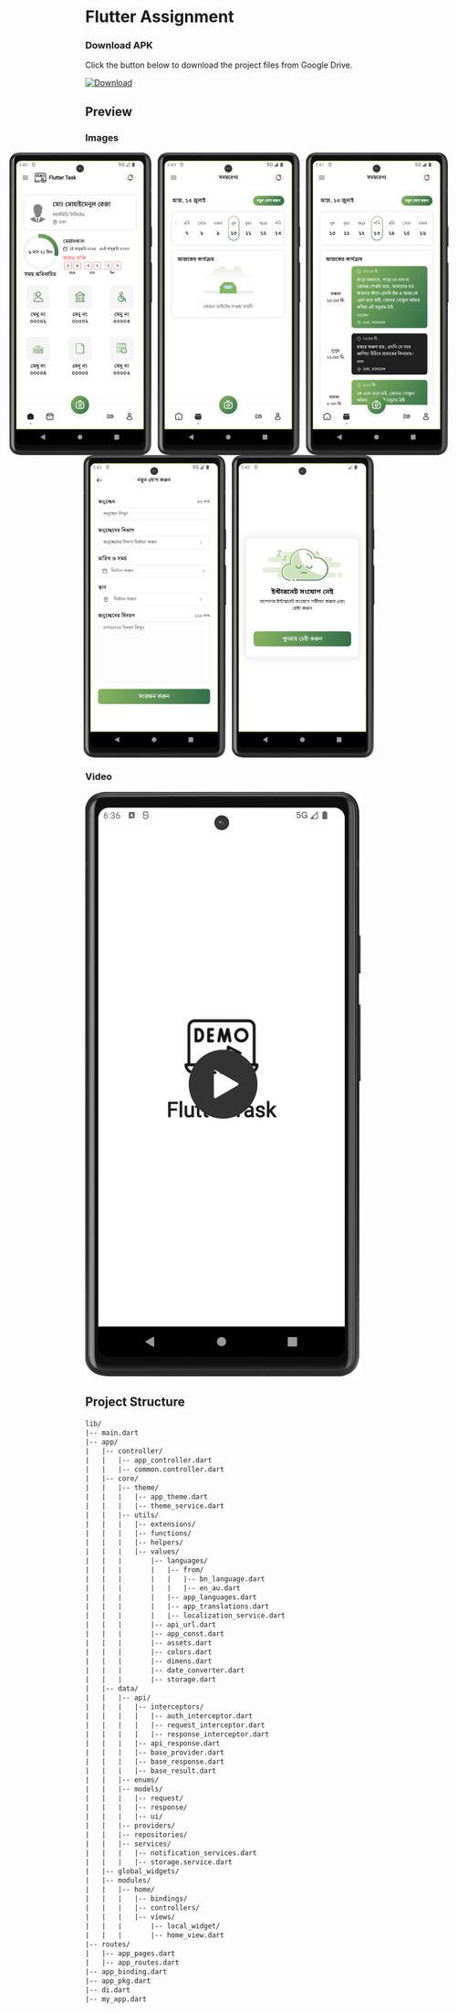 # Flutter Assignment

### Download APK

Click the button below to download the project files from Google Drive.

[![Download](https://img.shields.io/badge/Download%20APK%20-Google%20Drive-blue/)](https://drive.google.com/drive/folders/11O98oSS_dmRv4Yg95YNqJ8Sbxpn7VNiA?usp=drive_link)

## Preview

### Images

<div style="display: flex; justify-content: center;">
  <img src="assets/screenshot/screenshot_1.png" alt="Image 1" style="margin-right: 10px;" width="250" />
  <img src="assets/screenshot/screenshot_5.png" alt="Image 2" style="margin-right: 10px;" width="250" />
  <img src="assets/screenshot/screenshot_2.png" alt="Image 3" width="250" />
</div>

<div style="display: flex; justify-content: center;">
  <img src="assets/screenshot/screenshot_3.png" alt="Image 4" style="margin-right: 10px;" width="250" />
  <img src="assets/screenshot/screenshot_4.png" alt="Image 5" width="250" />
</div>

### Video

[![Watch the video](assets/screenshot/thumbnail.png)](https://github.com/user-attachments/assets/0e96aae5-2c71-40a6-84cb-066b9dc1f562)


## Project Structure
```
lib/
|-- main.dart
|-- app/
|   |-- controller/
|   |   |-- app_controller.dart
|   |   |-- common.controller.dart
|   |-- core/
|   |   |-- theme/
|   |   |   |-- app_theme.dart
|   |   |   |-- theme_service.dart
|   |   |-- utils/
|   |   |   |-- extensions/
|   |   |   |-- functions/
|   |   |   |-- helpers/
|   |   |   |-- values/
|   |   |       |-- languages/
|   |   |       |   |-- from/
|   |   |       |   |   |-- bn_language.dart
|   |   |       |   |   |-- en_au.dart
|   |   |       |   |-- app_languages.dart
|   |   |       |   |-- app_translations.dart
|   |   |       |   |-- localization_service.dart
|   |   |       |-- api_url.dart
|   |   |       |-- app_const.dart
|   |   |       |-- assets.dart
|   |   |       |-- colors.dart
|   |   |       |-- dimens.dart
|   |   |       |-- date_converter.dart
|   |   |       |-- storage.dart
|   |-- data/
|   |   |-- api/
|   |   |   |-- interceptors/
|   |   |   |   |-- auth_interceptor.dart
|   |   |   |   |-- request_interceptor.dart
|   |   |   |   |-- response_interceptor.dart
|   |   |   |-- api_response.dart
|   |   |   |-- base_provider.dart
|   |   |   |-- base_response.dart
|   |   |   |-- base_result.dart
|   |   |-- enums/
|   |   |-- models/
|   |   |   |-- request/
|   |   |   |-- response/
|   |   |   |-- ui/
|   |   |-- providers/
|   |   |-- repositories/
|   |   |-- services/
|   |   |   |-- notification_services.dart
|   |   |   |-- storage.service.dart
|   |-- global_widgets/
|   |-- modules/
|   |   |-- home/
|   |   |   |-- bindings/
|   |   |   |-- controllers/
|   |   |   |-- views/
|   |   |       |-- local_widget/
|   |   |       |-- home_view.dart
|-- routes/
|   |-- app_pages.dart
|   |-- app_routes.dart
|-- app_binding.dart
|-- app_pkg.dart
|-- di.dart
|-- my_app.dart

```	

